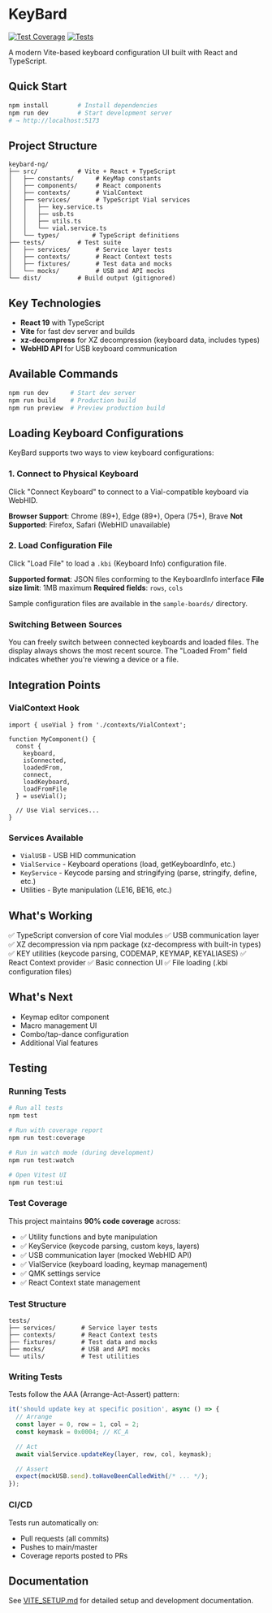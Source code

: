 # KeyBard

[![Test Coverage](https://img.shields.io/codecov/c/github/svalboard/keybard-ng?style=flat-square&label=coverage)](https://codecov.io/gh/svalboard/keybard-ng)
[![Tests](https://img.shields.io/github/actions/workflow/status/svalboard/keybard-ng/test.yml?branch=main&style=flat-square&label=tests)](https://github.com/svalboard/keybard-ng/actions/workflows/test.yml)

A modern Vite-based keyboard configuration UI built with React and TypeScript.

## Quick Start

```bash
npm install        # Install dependencies
npm run dev        # Start development server
# → http://localhost:5173
```

## Project Structure

```text
keybard-ng/
├── src/           # Vite + React + TypeScript
│   ├── constants/      # KeyMap constants
│   ├── components/     # React components
│   ├── contexts/       # VialContext
│   ├── services/       # TypeScript Vial services
│   │   ├── key.service.ts
│   │   ├── usb.ts
│   │   ├── utils.ts
│   │   └── vial.service.ts
│   └── types/         # TypeScript definitions
├── tests/         # Test suite
│   ├── services/       # Service layer tests
│   ├── contexts/       # React Context tests
│   ├── fixtures/       # Test data and mocks
│   └── mocks/          # USB and API mocks
└── dist/          # Build output (gitignored)
```

## Key Technologies

- **React 19** with TypeScript
- **Vite** for fast dev server and builds
- **xz-decompress** for XZ decompression (keyboard data, includes types)
- **WebHID API** for USB keyboard communication

## Available Commands

```bash
npm run dev      # Start dev server
npm run build    # Production build
npm run preview  # Preview production build
```

## Loading Keyboard Configurations

KeyBard supports two ways to view keyboard configurations:

### 1. Connect to Physical Keyboard

Click "Connect Keyboard" to connect to a Vial-compatible keyboard via WebHID.

**Browser Support**: Chrome (89+), Edge (89+), Opera (75+), Brave
**Not Supported**: Firefox, Safari (WebHID unavailable)

### 2. Load Configuration File

Click "Load File" to load a `.kbi` (Keyboard Info) configuration file.

**Supported format**: JSON files conforming to the KeyboardInfo interface
**File size limit**: 1MB maximum
**Required fields**: `rows`, `cols`

Sample configuration files are available in the `sample-boards/` directory.

### Switching Between Sources

You can freely switch between connected keyboards and loaded files. The display always shows the most recent source. The "Loaded From" field indicates whether you're viewing a device or a file.

## Integration Points

### VialContext Hook

```tsx
import { useVial } from './contexts/VialContext';

function MyComponent() {
  const {
    keyboard,
    isConnected,
    loadedFrom,
    connect,
    loadKeyboard,
    loadFromFile
  } = useVial();

  // Use Vial services...
}
```

### Services Available

- `VialUSB` - USB HID communication
- `VialService` - Keyboard operations (load, getKeyboardInfo, etc.)
- `KeyService` - Keycode parsing and stringifying (parse, stringify, define, etc.)
- Utilities - Byte manipulation (LE16, BE16, etc.)

## What's Working

✅ TypeScript conversion of core Vial modules
✅ USB communication layer
✅ XZ decompression via npm package (xz-decompress with built-in types)
✅ KEY utilities (keycode parsing, CODEMAP, KEYMAP, KEYALIASES)
✅ React Context provider
✅ Basic connection UI
✅ File loading (.kbi configuration files)

## What's Next

- Keymap editor component
- Macro management UI
- Combo/tap-dance configuration
- Additional Vial features

## Testing

### Running Tests

```bash
# Run all tests
npm test

# Run with coverage report
npm run test:coverage

# Run in watch mode (during development)
npm run test:watch

# Open Vitest UI
npm run test:ui
```

### Test Coverage

This project maintains **90% code coverage** across:

- ✅ Utility functions and byte manipulation
- ✅ KeyService (keycode parsing, custom keys, layers)
- ✅ USB communication layer (mocked WebHID API)
- ✅ VialService (keyboard loading, keymap management)
- ✅ QMK settings service
- ✅ React Context state management

### Test Structure

```text
tests/
├── services/       # Service layer tests
├── contexts/       # React Context tests
├── fixtures/       # Test data and mocks
├── mocks/          # USB and API mocks
└── utils/          # Test utilities
```

### Writing Tests

Tests follow the AAA (Arrange-Act-Assert) pattern:

```typescript
it('should update key at specific position', async () => {
  // Arrange
  const layer = 0, row = 1, col = 2;
  const keymask = 0x0004; // KC_A

  // Act
  await vialService.updateKey(layer, row, col, keymask);

  // Assert
  expect(mockUSB.send).toHaveBeenCalledWith(/* ... */);
});
```

### CI/CD

Tests run automatically on:

- Pull requests (all commits)
- Pushes to main/master
- Coverage reports posted to PRs

## Documentation

See [VITE_SETUP.md](./VITE_SETUP.md) for detailed setup and development documentation.
